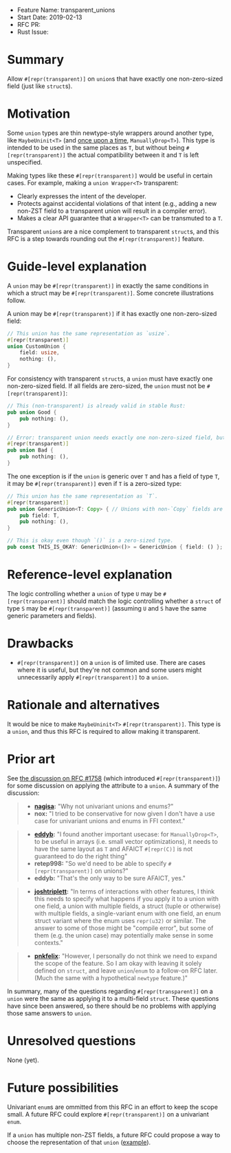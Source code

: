 - Feature Name: transparent_unions
- Start Date: 2019-02-13
- RFC PR:
- Rust Issue:

# Summary
[summary]: #summary

Allow `#[repr(transparent)]` on `union`s that have exactly one non-zero-sized field (just like `struct`s).

# Motivation
[motivation]: #motivation

Some `union` types are thin newtype-style wrappers around another type, like `MaybeUninit<T>` (and [once upon a time](https://doc.rust-lang.org/1.26.1/src/core/mem.rs.html#950), `ManuallyDrop<T>`). This type is intended to be used in the same places as `T`, but without being `#[repr(transparent)]` the actual compatibility between it and `T` is left unspecified.

Making types like these `#[repr(transparent)]` would be useful in certain cases. For example, making a `union Wrapper<T>` transparent:

- Clearly expresses the intent of the developer.
- Protects against accidental violations of that intent (e.g., adding a new non-ZST field to a transparent union will result in a compiler error).
- Makes a clear API guarantee that a `Wrapper<T>` can be transmuted to a `T`.

Transparent `union`s are a nice complement to transparent `struct`s, and this RFC is a step towards rounding out the `#[repr(transparent)]` feature.

# Guide-level explanation
[guide-level-explanation]: #guide-level-explanation

A `union` may be `#[repr(transparent)]` in exactly the same conditions in which a struct may be `#[repr(transparent)]`. Some concrete illustrations follow.

A union may be `#[repr(transparent)]` if it has exactly one non-zero-sized field:

```rust
// This union has the same representation as `usize`.
#[repr(transparent)]
union CustomUnion {
    field: usize,
    nothing: (),
}
```

For consistency with transparent `struct`s, a `union` must have exactly one non-zero-sized field. If all fields are zero-sized, the `union` must not be `#[repr(transparent)]`:

```rust
// This (non-transparent) is already valid in stable Rust:
pub union Good {
    pub nothing: (),
}

// Error: transparent union needs exactly one non-zero-sized field, but has 0
#[repr(transparent)]
pub union Bad {
    pub nothing: (),
}
```

The one exception is if the `union` is generic over `T` and has a field of type `T`, it may be `#[repr(transparent)]` even if `T` is a zero-sized type:

```rust
// This union has the same representation as `T`.
#[repr(transparent)]
pub union GenericUnion<T: Copy> { // Unions with non-`Copy` fields are unstable.
    pub field: T,
    pub nothing: (),
}

// This is okay even though `()` is a zero-sized type.
pub const THIS_IS_OKAY: GenericUnion<()> = GenericUnion { field: () };
```

# Reference-level explanation
[reference-level-explanation]: #reference-level-explanation

The logic controlling whether a `union` of type `U` may be `#[repr(transparent)]` should match the logic controlling whether a `struct` of type `S` may be `#[repr(transparent)]` (assuming `U` and `S` have the same generic parameters and fields).

# Drawbacks
[drawbacks]: #drawbacks

- `#[repr(transparent)]` on a `union` is of limited use. There are cases where it is useful, but they're not common and some users might unnecessarily apply `#[repr(transparent)]` to a `union`.

# Rationale and alternatives
[alternatives]: #alternatives

It would be nice to make `MaybeUninit<T>` `#[repr(transparent)]`. This type is a `union`, and thus this RFC is required to allow making it transparent.

# Prior art
[prior-art]: #prior-art

See [the discussion on RFC #1758](https://github.com/rust-lang/rfcs/pull/1758) (which introduced `#[repr(transparent)]`) for some discussion on applying the attribute to a `union`. A summary of the discussion:

[nagisa_1]: https://github.com/rust-lang/rfcs/pull/1758#discussion_r80436621
> + **[nagisa][nagisa_1]:** "Why not univariant unions and enums?"
> + **nox:** "I tried to be conservative for now given I don't have a use case for univariant unions and enums in FFI context."

[eddyb_1]: https://github.com/rust-lang/rfcs/pull/1758#issuecomment-254872520
> + **[eddyb][eddyb_1]:** "I found another important usecase: for `ManuallyDrop<T>`, to be useful in arrays (i.e. small vector optimizations), it needs to have the same layout as `T` and AFAICT `#[repr(C)]` is not guaranteed to do the right thing"
> + **retep998:** "So we'd need to be able to specify `#[repr(transparent)]` on unions?"
> + **eddyb:** "That's the only way to be sure AFAICT, yes."

[joshtriplett_1]: https://github.com/rust-lang/rfcs/pull/1758#issuecomment-274670231
> + **[joshtriplett][joshtriplett_1]:** "In terms of interactions with other features, I think this needs to specify what happens if you apply it to a union with one field, a union with multiple fields, a struct (tuple or otherwise) with multiple fields, a single-variant enum with one field, an enum struct variant where the enum uses `repr(u32)` or similar. The answer to some of those might be "compile error", but some of them (e.g. the union case) may potentially make sense in some contexts."

[pnkfelix_1]: https://github.com/rust-lang/rfcs/pull/1758#issuecomment-290757356
> + **[pnkfelix][pnkfelix_1]:** "However, I personally do not think we need to expand the scope of the feature. So I am okay with leaving it solely defined on `struct`, and leave `union`/`enum` to a follow-on RFC later. (Much the same with a hypothetical `newtype` feature.)"

In summary, many of the questions regarding `#[repr(transparent)]` on a `union` were the same as applying it to a multi-field `struct`. These questions have since been answered, so there should be no problems with applying those same answers to `union`.

# Unresolved questions
[unresolved]: #unresolved-questions

None (yet).

# Future possibilities
[future-possibilities]: #future-possibilities

Univariant `enum`s are ommitted from this RFC in an effort to keep the scope small. A future RFC could explore `#[repr(transparent)]` on a univariant `enum`.

If a `union` has multiple non-ZST fields, a future RFC could propose a way to choose the representation of that `union` ([example](https://internals.rust-lang.org/t/pre-rfc-transparent-unions/9441/6)).
